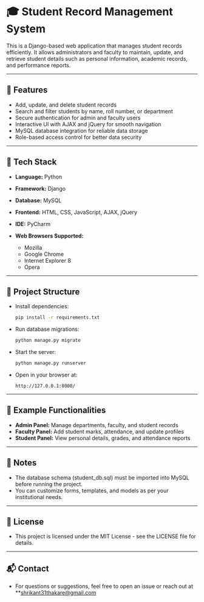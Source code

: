 # 🎓 Student Record Management System

This is a Django-based web application that manages student records efficiently. It allows administrators and faculty to maintain, update, and retrieve student details such as personal information, academic records, and performance reports.

---

## 📌 Features

* Add, update, and delete student records
* Search and filter students by name, roll number, or department
* Secure authentication for admin and faculty users
* Interactive UI with AJAX and jQuery for smooth navigation
* MySQL database integration for reliable data storage
* Role-based access control for better data security

---

## 🧰 Tech Stack

* **Language:** Python
* **Framework:** Django
* **Database:** MySQL
* **Frontend:** HTML, CSS, JavaScript, AJAX, jQuery
* **IDE:** PyCharm
* **Web Browsers Supported:**

  * Mozilla
  * Google Chrome
  * Internet Explorer 8
  * Opera

---

## 📂 Project Structure

* Install dependencies:

  ```bash
  pip install -r requirements.txt
  ```
* Run database migrations:

  ```bash
  python manage.py migrate
  ```
* Start the server:

  ```bash
  python manage.py runserver
  ```
* Open in your browser at:

  ```
  http://127.0.0.1:8000/
  ```

---

## 🧪 Example Functionalities

* **Admin Panel:** Manage departments, faculty, and student records
* **Faculty Panel:** Add student marks, attendance, and update profiles
* **Student Panel:** View personal details, grades, and attendance reports

---

## 📝 Notes

* The database schema (student\_db.sql) must be imported into MySQL before running the project.
* You can customize forms, templates, and models as per your institutional needs.

---

## 📄 License

* This project is licensed under the MIT License - see the LICENSE file for details.

---

## 📬 Contact

* For questions or suggestions, feel free to open an issue or reach out at **[shrikant31thakare@gmail.com](mailto:shrikant31thakare@gmail.com)
